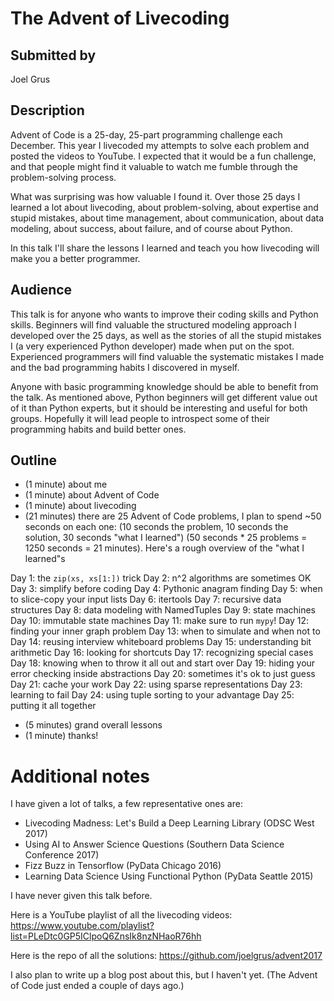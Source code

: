 # The Advent of Livecoding

## Submitted by

Joel Grus

## Description

Advent of Code is a 25-day, 25-part programming challenge each December. This year I livecoded my attempts to solve each problem and posted the videos to YouTube. I expected that it would be a fun challenge, and that people might find it valuable to watch me fumble through the problem-solving process.

What was surprising was how valuable I found it. Over those 25 days I learned a lot about livecoding, about problem-solving, about expertise and stupid mistakes, about time management, about communication, about data modeling, about success, about failure, and of course about Python.

In this talk I'll share the lessons I learned and teach you how livecoding will make you a better programmer.

## Audience

This talk is for anyone who wants to improve their coding skills and Python skills. Beginners will find valuable the structured modeling approach I developed over the 25 days, as well as the stories of all the stupid mistakes I (a very experienced Python developer) made when put on the spot. Experienced programmers will find valuable the systematic mistakes I made and the bad programming habits I discovered in myself.

Anyone with basic programming knowledge should be able to benefit from the talk. As mentioned above, Python beginners will get different value out of it than Python experts, but it should be interesting and useful for both groups. Hopefully it will lead people to introspect some of their programming habits and build better ones.

## Outline

* (1 minute) about me
* (1 minute) about Advent of Code
* (1 minute) about livecoding
* (21 minutes) there are 25 Advent of Code problems, I plan to spend ~50 seconds on each one: (10 seconds the problem, 10 seconds the solution, 30 seconds "what I learned") (50 seconds * 25 problems = 1250 seconds = 21 minutes). Here's a rough overview of the "what I learned"s

Day 1: the `zip(xs, xs[1:])` trick
Day 2: n^2 algorithms are sometimes OK
Day 3: simplify before coding
Day 4: Pythonic anagram finding
Day 5: when to slice-copy your input lists
Day 6: itertools
Day 7: recursive data structures
Day 8: data modeling with NamedTuples
Day 9: state machines
Day 10: immutable state machines
Day 11: make sure to run `mypy`!
Day 12: finding your inner graph problem
Day 13: when to simulate and when not to
Day 14: reusing interview whiteboard problems
Day 15: understanding bit arithmetic
Day 16: looking for shortcuts
Day 17: recognizing special cases
Day 18: knowing when to throw it all out and start over
Day 19: hiding your error checking inside abstractions
Day 20: sometimes it's ok to just guess
Day 21: cache your work
Day 22: using sparse representations
Day 23: learning to fail
Day 24: using tuple sorting to your advantage
Day 25: putting it all together

* (5 minutes) grand overall lessons
* (1 minute) thanks!

# Additional notes

I have given a lot of talks, a few representative ones are:

* Livecoding Madness: Let's Build a Deep Learning Library (ODSC West 2017)
* Using AI to Answer Science Questions (Southern Data Science Conference 2017)
* Fizz Buzz in Tensorflow (PyData Chicago 2016)
* Learning Data Science Using Functional Python (PyData Seattle 2015)

I have never given this talk before.

Here is a YouTube playlist of all the livecoding videos: https://www.youtube.com/playlist?list=PLeDtc0GP5IClpoQ6ZnsIk8nzNHaoR76hh

Here is the repo of all the solutions: https://github.com/joelgrus/advent2017

I also plan to write up a blog post about this, but I haven't yet. (The Advent of Code just ended a couple of days ago.)
